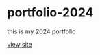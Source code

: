 # portfolio-2024

this is my 2024 portfolio

[view site](https://meganeligio.github.io/portfolio-2024/)